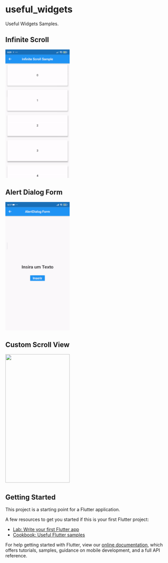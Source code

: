 # useful_widgets

Useful Widgets Samples.

## Infinite Scroll

<img src="https://raw.githubusercontent.com/CaioAFA/flutter-public-samples/master/useful_widgets/images/previews/infinite_scroll.gif" width="200" height="400" />

## Alert Dialog Form

<img src="https://raw.githubusercontent.com/CaioAFA/flutter-public-samples/master/useful_widgets/images/previews/alert_dialog_form.gif" width="200" height="400" />

## Custom Scroll View

<img src="https://raw.githubusercontent.com/CaioAFA/flutter-public-samples/master/useful_widgets/images/previews/custom_scroll_view.gif" width="200" height="400" />

## Getting Started

This project is a starting point for a Flutter application.

A few resources to get you started if this is your first Flutter project:

- [Lab: Write your first Flutter app](https://flutter.dev/docs/get-started/codelab)
- [Cookbook: Useful Flutter samples](https://flutter.dev/docs/cookbook)

For help getting started with Flutter, view our
[online documentation](https://flutter.dev/docs), which offers tutorials,
samples, guidance on mobile development, and a full API reference.
